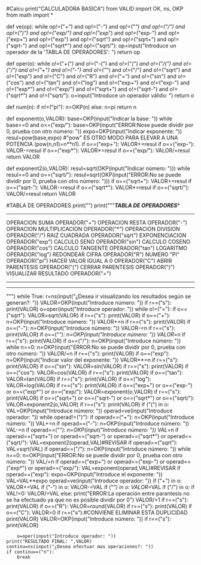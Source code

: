 #Calcu
print("CALCULADORA BASICA")
from VALID import OK, ns, OKP
from math import *

def ve(op):
    while op!=("+") and op!=("-") and op!=("*") and op!=("/") and op!=(")") and op!=("exp/") and op!=("exp*") and op!=("exp-") and op!=("exp+") and op!=("exp") and op!=("sqrt") and op!=("sqrt+") and op!=("sqrt-") and op!=("sqrt*") and op!=("sqrt/"):
        op=input("Introduce un operador de la \'TABLA DE OPERADORES\': ")
    return op

def oper(o):
    while o!=("+(") and o!=("-(") and o!=("*(") and o!=("/(") and o!=("/") and o!=("+") and o!=("-") and o!=("*") and o!=("/") and o!=("sqrt") and o!=("exp") and o!=("C") and o!=("R") and o!=("=") and o!=("sin") and o!=("cos") and o!=("tan") and o!=("log") and o!=("exp+") and o!=("exp-") and o!=("exp*") and o!=("exp/") and o!=("sqrt+") and o!=("sqrt-") and o!=("sqrt*") and o!=("sqrt/"):
        o=input("Introduce un operador válido: ")
    return o

def num(n):
    if n!=("pi"):
        n=OKP(n)
    else:
        n=pi
    return n
        
def exponent(o,VALOR):
    base=OKP(input("Indicar la base: "))
    while base==0 and o==("exp/"):
        base=OKP(input("ERROR:Nose puede dividir por 0, prueba con otro número: "))
    expo=OKP(input("Indicar exponente: "))
    resul=pow(base,expo) #"pow" ES OTRO MODO PARA ELEVAR A UNA POTENCIA (pow(n,n1)=n**n1).
    if o==("exp+"):
        VALOR+=resul
    if o==("exp-"):
        VALOR-=resul
    if o==("exp*"):
        VALOR*=resul
    if o==("exp/"):
        VALOR/=resul
    return VALOR

def exponent2(o,VALOR):
    resul=sqrt(OKP(input("Indicar número: ")))
    while resul==0 and o==("sqrt/"):
        resul=sqrt(OKP(input("ERROR:No se puede dividir por 0, prueba con otro número: ")))
    if o==("sqrt+"):
        VALOR+=resul
    if o==("sqrt-"):
        VALOR-=resul
    if o==("sqrt*"):
        VALOR*=resul
    if o==("sqrt/"):
        VALOR/=resul
    return VALOR
        
#TABLA DE OPERADORES
print("")
print("""*******************TABLA DE OPERADORES********************
**********************************************************
OPERACION SUMA                             OPERADOR("+")
OPERACION RESTA                            OPERADOR("-")
OPERACION MULTIPLICACION                   OPERADOR("*")
OPERACION DIVISION                         OPERADOR("/")
RAIZ CUADRADA                              OPERADOR("sqrt")
EXPONENCIACION                             OPERADOR("exp")
CALCULO SENO                               OPERADOR("sin")
CALCULO COSENO                             OPERADOR("cos")
CALCULO TANGENTE                           OPERADOR("tan")
LOGARITMO                                  OPERADOR("log")
REDONDEAR CIFRA                            OPERADOR("R")
NUMERO "PI"                                OPERADOR("pi")
HACER VALOR IGUAL A 0                      OPERADOR("C")
ABRIR PARENTESIS                           OPERADOR("(")
CERRAR PARENTESIS                          OPERADOR(")")
VISUALIZAR RESULTADO                       OPERADOR("=")
**********************************************************
**********************************************************
""")
while True:
    r=ns(input("¿Desea ir visualizando los resultados según se generan?: "))
    VALOR=OKP(input("Introduce número: "))
    if r==("s"):
        print(VALOR)
    o=oper(input("Introduce operador: "))
    while o!=("="):
        if o==("sqrt"):
            VALOR=sqrt(VALOR)
            if r==("s"):
                print(VALOR)
        if o==("+"):
            n=OKP(input("Introduce número: "))
            VALOR+=n
            if r==("s"):
                print(VALOR)
        if o==("-"):
            n=OKP(input("Introduce número: "))
            VALOR-=n
            if r==("s"):
                print(VALOR)
        if o==("*"):
            n=OKP(input("Introduce número: "))
            VALOR*=n
            if r==("s"):
                print(VALOR)
        if o==("/"):
            n=OKP(input("Introduce número: "))
            while n==0:
                n=OKP(input("ERROR:No se puede dividir por 0, prueba con otro número: "))
            VALOR/=n
            if r==("s"):
                print(VALOR)
        if o==("exp"):
            n=OKP(input("Indicar valor del exponente: "))
            VALOR**=n
            if r==("s"):
                print(VALOR)
        if o==("sin"):
            VALOR=sin(VALOR)
            if r==("s"):
                print(VALOR)
        if o==("cos"):
            VALOR=cos(VALOR)
            if r==("s"):
                print(VALOR)
        if o==("tan"):
            VALOR=tan(VALOR)
            if r==("s"):
                print(VALOR)
        if o==("log"):
            VALOR=log(VALOR)
            if r==("s"):
                print(VALOR)
        if o==("exp+") or o==("exp-") or o==("exp*") or o==("exp/"):
            VALOR=exponent(o,VALOR)
            if r==("s"):
                print(VALOR)
        if o==("sqrt+") or o==("sqrt-") or o==("sqrt*") or o==("sqrt/"):
            VALOR=exponent2(o,VALOR)
            if r==("s"):
                print(VALOR)
        if ("(") in o:
            VAL=OKP(input("Introduce número: "))
            operad=ve(input("Introduce operador: "))
            while operad!=(")"):
                if operad==("+"):
                    n=OKP(input("Introduce número: "))
                    VAL+=n
                if operad==("-"):
                    n=OKP(input("Introduce número: "))
                    VAL-=n
                if operad==("*"):
                    n=OKP(input("Introduce número: "))
                    VAL*=n
                if operad==("sqrt+") or operad==("sqrt-") or operad==("sqrt*") or operad==("sqrt/"):
                    VAL=exponent2(operad,VAL)#REVISAR
                if operad==("sqrt"):
                    VAL=sqrt(VAL)
                if operad==("/"):
                    n=OKP(input("Introduce número: "))
                    while n==0:
                        n=OKP(input("ERROR:No se puede dividir por 0, prueba con otro número: "))
                    VAL/=n
                if operad==("exp+") or operad==("exp-") or operad==("exp*") or operad==("exp/"):
                    VAL=exponent(operad,VAL)#REVISAR
                if operad==("exp"):
                    expo=OKP(input("Introduce el exponente: "))
                    VAL=VAL**expo
                operad=ve(input("Introduce operador: "))
            if ("+") in o:
                VALOR+=VAL
            if ("-") in o:
                VALOR-=VAL
            if ("*") in o:
                VALOR*=VAL
            if ("/") in o:
                if VAL!=0:
                    VALOR/=VAL
                else:
                    print("ERROR:La operación entre parantesis no se ha efectuado ya que no es posible dividir por 0")
                    VALOR/=1
            if r==("s"):
                print(VALOR)
        if o==("R"):
            VALOR=round(VALOR)
            if r==("s"):
                print(VALOR)
        if o==("C"):
            VALOR=0
            if r==("s"):#CONVIENE ELIMINAR ESTA DUPLICIDAD
                print(VALOR)
            VALOR=OKP(input("Introduce número: "))
            if r==("s"):
                print(VALOR)
    
        
        
        o=oper(input("Introduce operador: "))
    print("RESULTADO FINAL: ",VALOR)
    continu=ns(input("¿Desea efectuar mas operaciones?: "))
    if continu==("n"):
        break











